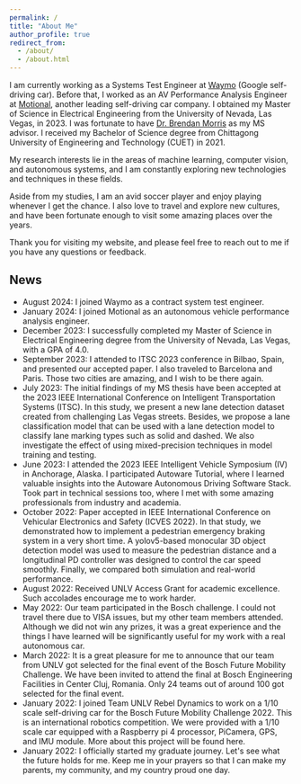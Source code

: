 ```yaml
---
permalink: /
title: "About Me"
author_profile: true
redirect_from: 
  - /about/
  - /about.html
---
```

I am currently working as a Systems Test Engineer at [Waymo](https://waymo.com/) (Google self-driving car). Before that, I worked as an AV Performance Analysis Engineer at [Motional](https://motional.com/), another leading self-driving car company. I obtained my Master of Science in Electrical Engineering from the University of Nevada, Las Vegas, in 2023.  I was fortunate to have [Dr. Brendan Morris](http://rtis.oit.unlv.edu/index.html) as my MS advisor. I received my Bachelor of Science degree from Chittagong University of Engineering and Technology (CUET) in 2021.

My research interests lie in the areas of machine learning, computer vision, and autonomous systems, and I am constantly exploring new technologies and techniques in these fields.

Aside from my studies, I am an avid soccer player and enjoy playing whenever I get the chance. I also love to travel and explore new cultures, and have been fortunate enough to visit some amazing places over the years.

Thank you for visiting my website, and please feel free to reach out to me if you have any questions or feedback.

## News

* August 2024: I joined Waymo as a contract system test engineer.
* January 2024: I joined Motional as an autonomous vehicle performance analysis engineer.
* December 2023: I successfully completed my Master of Science in Electrical Engineering degree from the University of Nevada, Las Vegas, with a GPA of 4.0.
* September 2023: I attended to ITSC 2023 conference in Bilbao, Spain, and presented our accepted paper. I also traveled to Barcelona and Paris. Those two cities are amazing, and I wish to be there again.
* July 2023:  The initial findings of my MS thesis have been accepted at the 2023 IEEE International Conference on Intelligent Transportation Systems (ITSC). In this study, we present a new lane detection dataset created from challenging Las Vegas streets. Besides, we propose a lane classification model that can be used with a lane detection model to classify lane marking types such as solid and dashed. We also investigate the effect of using mixed-precision techniques in model training and testing.
* June 2023: I attended the 2023 IEEE Intelligent Vehicle Symposium (IV) in Anchorage, Alaska. I participated Autoware Tutorial, where I learned valuable insights into the Autoware Autonomous Driving Software Stack. Took part in technical sessions too, where I met with some amazing professionals from industry and academia.
* October 2022: Paper accepted in IEEE International Conference on Vehicular Electronics and Safety (ICVES 2022). In that study, we demonstrated how to implement a pedestrian emergency braking system in a very short time. A yolov5-based monocular 3D object detection model was used to measure the pedestrian distance and a longitudinal PD controller was designed to control the car speed smoothly. Finally, we compared both simulation and real-world performance.
* August 2022: Received UNLV Access Grant for academic excellence. Such accolades encourage me to work harder.
* May 2022: Our team participated in the Bosch challenge. I could not travel there due to VISA issues, but my other team members attended. Although we did not win any prizes, it was a great experience and the things I have learned will be significantly useful for my work with a real autonomous car.
* March 2022: It is a great pleasure for me to announce that our team from UNLV got selected for the final event of the Bosch Future Mobility Challenge. We have been invited to attend the final at Bosch Engineering Facilities in Center Cluj, Romania. Only 24 teams out of around 100 got selected for the final event.
* January 2022: I joined Team UNLV Rebel Dynamics to work on a 1/10 scale self-driving car for the Bosch Future Mobility Challenge 2022. This is an international robotics competition. We were provided with a 1/10 scale car equipped with a Raspberry pi 4 processor, PiCamera, GPS,  and IMU module. More about this project will be found here.
* January 2022: I officially started my graduate journey. Let's see what the future holds for me. Keep me in your prayers so that I can make my parents, my community, and my country proud one day.


